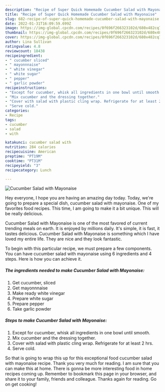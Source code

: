 ```yaml
---
description: "Recipe of Super Quick Homemade Cucumber Salad with Mayonaise"
title: "Recipe of Super Quick Homemade Cucumber Salad with Mayonaise"
slug: 682-recipe-of-super-quick-homemade-cucumber-salad-with-mayonaise
date: 2022-01-31T16:09:59.699Z
image: https://img-global.cpcdn.com/recipes/0f696f266323102d/680x482cq70/cucumber-salad-with-mayonaise-recipe-main-photo.jpg
thumbnail: https://img-global.cpcdn.com/recipes/0f696f266323102d/680x482cq70/cucumber-salad-with-mayonaise-recipe-main-photo.jpg
cover: https://img-global.cpcdn.com/recipes/0f696f266323102d/680x482cq70/cucumber-salad-with-mayonaise-recipe-main-photo.jpg
author: Lina Sullivan
ratingvalue: 4.8
reviewcount: 18438
recipeingredient:
- " cucumber sliced"
- " mayonnnaise"
- " white vinegar"
- " white sugar"
- " pepper"
- " garlic powder"
recipeinstructions:
- "Except for cucumber, whisk all ingredients in one bowl until smooth."
- "Mix cucumber and the dressing together."
- "Cover with salad with plastic cling wrap. Refrigerate for at least 2 hrs."
- "Serve cold."
categories:
- Recipe
tags:
- cucumber
- salad
- with

katakunci: cucumber salad with 
nutrition: 284 calories
recipecuisine: American
preptime: "PT19M"
cooktime: "PT31M"
recipeyield: "3"
recipecategory: Lunch

---
```



![Cucumber Salad with Mayonaise](https://img-global.cpcdn.com/recipes/0f696f266323102d/680x482cq70/cucumber-salad-with-mayonaise-recipe-main-photo.jpg)

Hey everyone, I hope you are having an amazing day today. Today, we're going to prepare a special dish, cucumber salad with mayonaise. One of my favorites food recipes. This time, I am going to make it a bit unique. This will be really delicious.



Cucumber Salad with Mayonaise is one of the most favored of current trending meals on earth. It is enjoyed by millions daily. It's simple, it is fast, it tastes delicious. Cucumber Salad with Mayonaise is something which I have loved my entire life. They are nice and they look fantastic.


To begin with this particular recipe, we must prepare a few components. You can have cucumber salad with mayonaise using 6 ingredients and 4 steps. Here is how you can achieve it.

<!--inarticleads1-->

##### The ingredients needed to make Cucumber Salad with Mayonaise:

1. Get  cucumber, sliced
1. Get  mayonnnaise
1. Make ready  white vinegar
1. Prepare  white sugar
1. Prepare  pepper
1. Take  garlic powder




<!--inarticleads2-->

##### Steps to make Cucumber Salad with Mayonaise:

1. Except for cucumber, whisk all ingredients in one bowl until smooth.
1. Mix cucumber and the dressing together.
1. Cover with salad with plastic cling wrap. Refrigerate for at least 2 hrs.
1. Serve cold.




So that is going to wrap this up for this exceptional food cucumber salad with mayonaise recipe. Thank you very much for reading. I am sure that you can make this at home. There is gonna be more interesting food in home recipes coming up. Remember to bookmark this page in your browser, and share it to your family, friends and colleague. Thanks again for reading. Go on get cooking!

